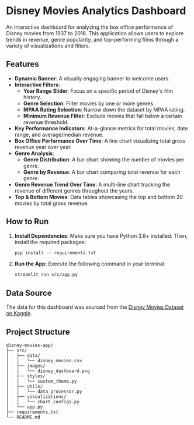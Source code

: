 # Disney Movies Analytics Dashboard

An interactive dashboard for analyzing the box office performance of Disney movies from 1937 to 2016. This application allows users to explore trends in revenue, genre popularity, and top-performing films through a variety of visualizations and filters.

## Features

- **Dynamic Banner**: A visually engaging banner to welcome users.
- **Interactive Filters**:
    - **Year Range Slider**: Focus on a specific period of Disney's film history.
    - **Genre Selection**: Filter movies by one or more genres.
    - **MPAA Rating Selection**: Narrow down the dataset by MPAA rating.
    - **Minimum Revenue Filter**: Exclude movies that fall below a certain revenue threshold.
- **Key Performance Indicators**: At-a-glance metrics for total movies, date range, and average/median revenue.
- **Box Office Performance Over Time**: A line chart visualizing total gross revenue year over year.
- **Genre Analysis**:
    - **Genre Distribution**: A bar chart showing the number of movies per genre.
    - **Genre by Revenue**: A bar chart comparing total revenue for each genre.
- **Genre Revenue Trend Over Time**: A multi-line chart tracking the revenue of different genres throughout the years.
- **Top & Bottom Movies**: Data tables showcasing the top and bottom 20 movies by total gross revenue.

## How to Run

1.  **Install Dependencies**:
    Make sure you have Python 3.8+ installed. Then, install the required packages:
    ```bash
    pip install -r requirements.txt
    ```

2.  **Run the App**:
    Execute the following command in your terminal:
    ```bash
    streamlit run src/app.py
    ```

## Data Source

The data for this dashboard was sourced from the [Disney Movies Dataset on Kaggle](https://www.kaggle.com/datasets/prateekmaj21/disney-movies).

## Project Structure
```
disney-movies-app/
├── src/
│   ├── data/
│   │   └── disney_movies.csv
│   ├── images/
│   │   └── disney_dashboard.png
│   ├── styles/
│   │   └── custom_theme.py
│   ├── utils/
│   │   └── data_processor.py
│   ├── visualizations/
│   │   └── chart_configs.py
│   └── app.py
├── requirements.txt
└── README.md
``` 
